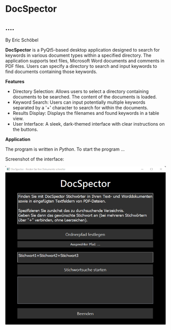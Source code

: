 # DocSpector
## ....

By Eric Schöbel

**DocSpector** is a PyQt5-based desktop application designed to search for keywords in various document types within a specified directory. The application supports text files, Microsoft Word documents and comments in PDF files. Users can specify a directory to search and input keywords to find documents containing those keywords.


**Features**

+ Directory Selection: Allows users to select a directory containing documents to be searched. The content of the documents is loaded.
+ Keyword Search: Users can input potentially multiple keywords separated by a '+' character to search for within the documents.
+ Results Display: Displays the filenames and found keywords in a table view.
+ User Interface: A sleek, dark-themed interface with clear instructions on the buttons.


**Application**

The program is written in *Python*. To start the program ...

Screenshot of the interface:

![GUI](./Screenshot_GUI.png "GUI")


